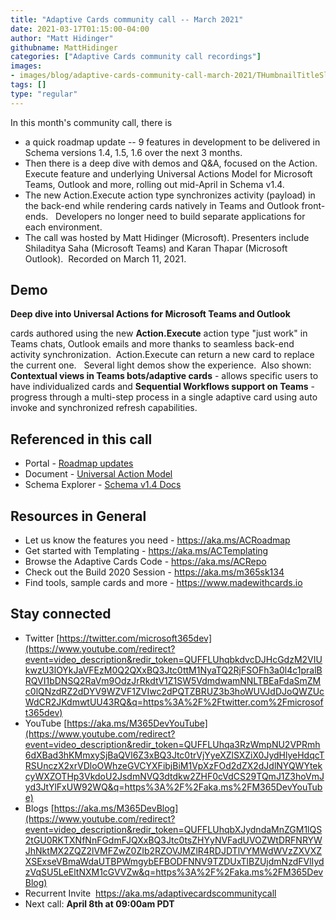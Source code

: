 ```yaml
---
title: "Adaptive Cards community call -- March 2021"
date: 2021-03-17T01:15:00-04:00
author: "Matt Hidinger"
githubname: MattHidinger
categories: ["Adaptive Cards community call recordings"]
images:
- images/blog/adaptive-cards-community-call-march-2021/THumbnailTitleSlide.png
tags: []
type: "regular"
---
```



In this month's community call, there is

- a quick roadmap update -- 9
features in development to be delivered in Schema versions 1.4, 1.5, 1.6
over the next 3 months.
- Then there is a deep dive with demos and Q&A,
focused on the Action. Execute feature and underlying Universal Actions
Model for Microsoft Teams, Outlook and more, rolling out mid-April in
Schema v1.4.
- The new Action.Execute action type synchronizes activity
(payload) in the back-end while rendering cards natively in Teams and
Outlook front-ends.   Developers no longer need to build separate
applications for each environment.
- The call was hosted by Matt
Hidinger (Microsoft). Presenters include Shiladitya Saha (Microsoft Teams) and Karan Thapar (Microsoft Outlook).  Recorded on March 11, 2021.



## Demo

**Deep dive into Universal Actions for Microsoft Teams and Outlook**

cards authored using the new **Action.Execute** action type "just work"
in Teams chats, Outlook emails and more thanks to seamless back-end
activity synchronization.  Action.Execute can return a new card to
replace the current one.   Several light demos show the experience. 
Also shown: **Contextual views in Teams bots/adaptive cards** - allows
specific users to have individualized cards and **Sequential Workflows
support on Teams** - progress through a multi-step process in a single
adaptive card using auto invoke and synchronized refresh capabilities. 

## Referenced in this call

-   Portal - [Roadmap updates](https://aka.ms/ACRoadmap) 
-   Document - [Universal Action
    Model](https://docs.microsoft.com/adaptive-cards/authoring-cards/universal-action-model) 
     
-   Schema Explorer - [Schema v1.4
    Docs](https://adaptivecards.io/explorer/Action.Execute.html)


## Resources in General

-   Let us know the features you need - <https://aka.ms/ACRoadmap>
-   Get started with Templating - <https://aka.ms/ACTemplating>
-   Browse the Adaptive Cards Code - <https://aka.ms/ACRepo>
-   Check out the Build 2020 Session - <https://aka.ms/m365sk134>
-   Find tools, sample cards and more - <https://www.madewithcards.io>

## Stay connected

-   Twitter
    [https://twitter.com/microsoft365dev](https://www.youtube.com/redirect?event=video_description&redir_token=QUFFLUhqbkdvcDJHcGdzM2VIUkwzU3lOYkJaVFEzM0Q2QXxBQ3Jtc0ttM1NyaTQ2RjFSOFh3a0l4c1pralBRQVI1bDNSQ2RaVm9OdzJrRkdtV1Z1SW5VdmdwamNNLTBEaFdaSmZMc0lQNzdRZ2dDYV9WZVF1ZVIwc2dPQTZBRUZ3b3hoWUVJdDJoQWZUcWdCR2JKdmwtUU43RQ&q=https%3A%2F%2Ftwitter.com%2Fmicrosoft365dev)​
-   YouTube
    [https://aka.ms/M365DevYouTube](https://www.youtube.com/redirect?event=video_description&redir_token=QUFFLUhqa3RzWmpNU2VPRmh6dXBad3hKMmxySjBaQVl6Z3xBQ3Jtc0trVjYyeXZlSXZiX0JydHlyeHdqcTRSUnczX2xrVDloOWhzeGVCYXFibjBiM1VpXzFOd2dZX2dJdlNYQWYtekcyWXZOTHp3VkdoU2JsdmNVQ3dtdkw2ZHF0cVdCS29TQmJ1Z3hoVmJyd3JtYlFxUW92WQ&q=https%3A%2F%2Faka.ms%2FM365DevYouTube)​
-   Blogs
    [https://aka.ms/M365DevBlog](https://www.youtube.com/redirect?event=video_description&redir_token=QUFFLUhqbXJydndaMnZGM1lQS2tGU0RKTXNfNnFGdmFJQXxBQ3Jtc0tsZHYyNVFadUVOZWtDRFNRYWJhNktMX2ZQZ2lVMFZwZ0ZIb2RZOVJMZlR4RDJDTlVYMWdWVzZXVXZXSExseVBmaWdaUTBPWmgybEFBODFNNV9TZDUxTlBZUjdmNzdFVlIydzVqSU5LeEltNXM1cGVVZw&q=https%3A%2F%2Faka.ms%2FM365DevBlog)
-   Recurrent Invite  <https://aka.ms/adaptivecardscommunitycall>
-   Next call: **April 8th at 09:00am PDT**
